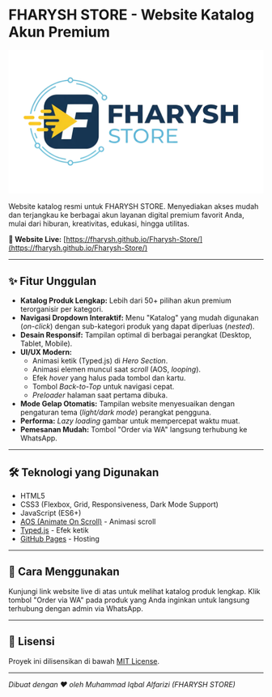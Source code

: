 # FHARYSH STORE - Website Katalog Akun Premium

![FHARYSH STORE Logo](images/logo-fharysh-store.png)

Website katalog resmi untuk FHARYSH STORE. Menyediakan akses mudah dan terjangkau ke berbagai akun layanan digital premium favorit Anda, mulai dari hiburan, kreativitas, edukasi, hingga utilitas.

**🔗 Website Live:** [https://fharysh.github.io/Fharysh-Store/](https://fharysh.github.io/Fharysh-Store/)

---

## ✨ Fitur Unggulan

* **Katalog Produk Lengkap:** Lebih dari 50+ pilihan akun premium terorganisir per kategori.
* **Navigasi Dropdown Interaktif:** Menu "Katalog" yang mudah digunakan (_on-click_) dengan sub-kategori produk yang dapat diperluas (_nested_).
* **Desain Responsif:** Tampilan optimal di berbagai perangkat (Desktop, Tablet, Mobile).
* **UI/UX Modern:**
    * Animasi ketik (Typed.js) di _Hero Section_.
    * Animasi elemen muncul saat _scroll_ (AOS, _looping_).
    * Efek _hover_ yang halus pada tombol dan kartu.
    * Tombol _Back-to-Top_ untuk navigasi cepat.
    * _Preloader_ halaman saat pertama dibuka.
* **Mode Gelap Otomatis:** Tampilan website menyesuaikan dengan pengaturan tema (_light/dark mode_) perangkat pengguna.
* **Performa:** _Lazy loading_ gambar untuk mempercepat waktu muat.
* **Pemesanan Mudah:** Tombol "Order via WA" langsung terhubung ke WhatsApp.

---

## 🛠️ Teknologi yang Digunakan

* HTML5
* CSS3 (Flexbox, Grid, Responsiveness, Dark Mode Support)
* JavaScript (ES6+)
* [AOS (Animate On Scroll)](https://michalsnik.github.io/aos/) - Animasi scroll
* [Typed.js](https://mattboldt.com/demos/typed-js/) - Efek ketik
* [GitHub Pages](https://pages.github.com/) - Hosting

---

## 🚀 Cara Menggunakan

Kunjungi link website live di atas untuk melihat katalog produk lengkap. Klik tombol "Order via WA" pada produk yang Anda inginkan untuk langsung terhubung dengan admin via WhatsApp.

---

## 📄 Lisensi

Proyek ini dilisensikan di bawah [MIT License](LICENSE).

---

_Dibuat dengan ❤️ oleh Muhammad Iqbal Alfarizi (FHARYSH STORE)_
